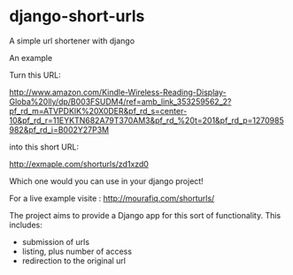 django-short-urls
=================

A simple url shortener with django

An example

Turn this URL:

http://www.amazon.com/Kindle-Wireless-Reading-Display-Globa%20lly/dp/B003FSUDM4/ref=amb_link_353259562_2?pf_rd_m=ATVPDKIK%20X0DER&pf_rd_s=center-10&pf_rd_r=11EYKTN682A79T370AM3&pf_rd_%20t=201&pf_rd_p=1270985982&pf_rd_i=B002Y27P3M

into this short URL:

http://exmaple.com/shorturls/zd1xzd0 

Which one would you can use in your django project!

For a live example visite : http://mourafiq.com/shorturls/

The project aims to provide a Django app for this sort of functionality. This
includes:

 * submission of urls
 * listing, plus number of access 
 * redirection to the original url
